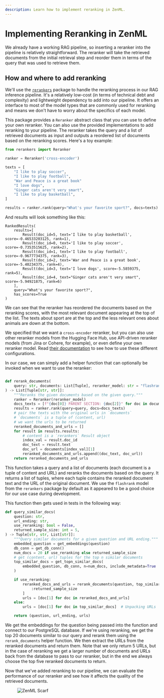 ```yaml
---
description: Learn how to implement reranking in ZenML.
---
```


# Implementing Reranking in ZenML

We already have a working RAG pipeline, so inserting a reranker into the
pipeline is relatively straightforward. The reranker will take the retrieved
documents from the initial retrieval step and reorder them in terms of the query
that was used to retrieve them.

## How and where to add reranking

We'll use the [`rerankers`](https://github.com/AnswerDotAI/rerankers/) package
to handle the reranking process in our RAG inference pipeline. It's a relatively
low-cost (in terms of technical debt and complexity) and lightweight dependency
to add into our pipeline. It offers an interface to most of the model types that
are commonly used for reranking and means we don't have to worry about the
specifics of each model.

This package provides a `Reranker` abstract class that you can use to define
your own reranker. You can also use the provided implementations to add
reranking to your pipeline. The reranker takes the query and a list of retrieved
documents as input and outputs a reordered list of documents based on the
reranking scores. Here's a toy example:

```python
from rerankers import Reranker

ranker = Reranker('cross-encoder')

texts = [
    "I like to play soccer",
    "I like to play football",
    "War and Peace is a great book"
    "I love dogs",
    "Ginger cats aren't very smart",
    "I like to play basketball",
]

results = ranker.rank(query="What's your favorite sport?", docs=texts)
```

And results will look something like this:

```
RankedResults(
    results=[
        Result(doc_id=5, text='I like to play basketball', score=-0.46533203125, rank=1),
        Result(doc_id=0, text='I like to play soccer', score=-0.7353515625, rank=2),
        Result(doc_id=1, text='I like to play football', score=-0.9677734375, rank=3),
        Result(doc_id=2, text='War and Peace is a great book', score=-5.40234375, rank=4),
        Result(doc_id=3, text='I love dogs', score=-5.5859375, rank=5),
        Result(doc_id=4, text="Ginger cats aren't very smart", score=-5.94921875, rank=6)
    ],
    query="What's your favorite sport?",
    has_scores=True
)
```

We can see that the reranker has reordered the documents based on the reranking
scores, with the most relevant document appearing at the top of the list. The
texts about sport are at the top and the less relevant ones about animals are
down at the bottom.

We specified that we want a `cross-encoder` reranker, but you can also use other
reranker models from the Hugging Face Hub, use API-driven reranker models (from
Jina or Cohere, for example), or even define your own reranker model. Read
[their documentation](https://github.com/AnswerDotAI/rerankers/) to see how to
use these different configurations.

In our case, we can simply add a helper function that can optionally be invoked
when we want to use the reranker:

```python

def rerank_documents(
    query: str, documents: List[Tuple], reranker_model: str = "flashrank"
) -> List[Tuple[str, str]]:
    """Reranks the given documents based on the given query."""
    ranker = Reranker(reranker_model)
    docs_texts = [f"{doc[0]} PARENT SECTION: {doc[2]}" for doc in documents]
    results = ranker.rank(query=query, docs=docs_texts)
    # pair the texts with the original urls in `documents`
    # `documents` is a tuple of (content, url)
    # we want the urls to be returned
    reranked_documents_and_urls = []
    for result in results.results:
        # content is a `rerankers` Result object
        index_val = result.doc_id
        doc_text = result.text
        doc_url = documents[index_val][1]
        reranked_documents_and_urls.append((doc_text, doc_url))
    return reranked_documents_and_urls
```

This function takes a query and a list of documents (each document is a tuple of
content and URL) and reranks the documents based on the query. It returns a list
of tuples, where each tuple contains the reranked document text and the URL of
the original document. We use the `flashrank` model from the `rerankers` package
by default as it appeared to be a good choice for our use case during
development.

This function then gets used in tests in the following way:

```python
def query_similar_docs(
    question: str,
    url_ending: str,
    use_reranking: bool = False,
    returned_sample_size: int = 5,
) -> Tuple[str, str, List[str]]:
    """Query similar documents for a given question and URL ending."""
    embedded_question = get_embeddings(question)
    db_conn = get_db_conn()
    num_docs = 20 if use_reranking else returned_sample_size
    # get (content, url) tuples for the top n similar documents
    top_similar_docs = get_topn_similar_docs(
        embedded_question, db_conn, n=num_docs, include_metadata=True
    )

    if use_reranking:
        reranked_docs_and_urls = rerank_documents(question, top_similar_docs)[
            :returned_sample_size
        ]
        urls = [doc[1] for doc in reranked_docs_and_urls]
    else:
        urls = [doc[1] for doc in top_similar_docs]  # Unpacking URLs

    return (question, url_ending, urls)
```

We get the embeddings for the question being passed into the function and
connect to our PostgreSQL database. If we're using reranking, we get the top 20
documents similar to our query and rerank them using the `rerank_documents`
helper function. We then extract the URLs from the reranked documents and return
them. Note that we only return 5 URLs, but in the case of reranking we get a
larger number of documents and URLs back from the database to pass to our
reranker, but in the end we always choose the top five reranked documents to
return.

Now that we've added reranking to our pipeline, we can evaluate the performance
of our reranker and see how it affects the quality of the retrieved documents.

<!-- For scarf -->
<figure><img alt="ZenML Scarf" referrerpolicy="no-referrer-when-downgrade" src="https://static.scarf.sh/a.png?x-pxid=f0b4f458-0a54-4fcd-aa95-d5ee424815bc" /></figure>
